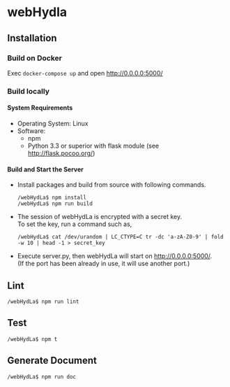 # webHydla

## Installation

### Build on Docker
Exec `docker-compose up` and open http://0.0.0.0:5000/

### Build locally

#### System Requirements
- Operating System: Linux
- Software:
  - npm
  - Python 3.3 or superior with flask module (see http://flask.pocoo.org/)

#### Build and Start the Server
- Install packages and build from source with following commands.
  ```
  /webHydLa$ npm install
  /webHydLa$ npm run build
  ```
- The session of webHydLa is encrypted with a secret key.  
  To set the key, run a command such as,
  ```
  /webHydLa$ cat /dev/urandom | LC_CTYPE=C tr -dc 'a-zA-Z0-9' | fold -w 10 | head -1 > secret_key
  ```
- Execute server.py, then webHydLa will start on http://0.0.0.0:5000/.  
  (If the port has been already in use, it will use another port.)

## Lint
```
/webHydLa$ npm run lint
```

## Test
```
/webHydLa$ npm t
```

## Generate Document
```
/webHydLa$ npm run doc
```